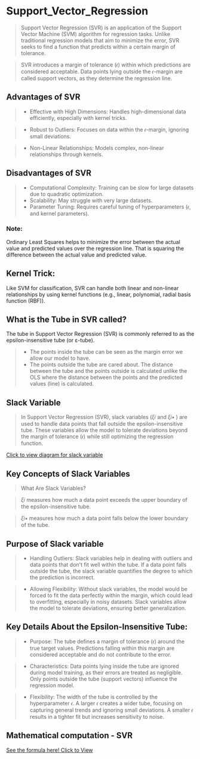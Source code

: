 # Support_Vector_Regression
> Support Vector Regression (SVR) is an application of the Support Vector Machine (SVM) algorithm for regression tasks. Unlike traditional regression models that aim to minimize the error, SVR seeks to find a function that predicts within a certain margin of tolerance.

> SVR introduces a margin of tolerance (𝜖) within which predictions are considered acceptable. Data points lying outside the 𝜖-margin are called support vectors, as they determine the regression line.

## Advantages of SVR
> + Effective with High Dimensions:
Handles high-dimensional data efficiently, especially with kernel tricks.

> + Robust to Outliers:
Focuses on data within the 𝜖-margin, ignoring small deviations.

> + Non-Linear Relationships:
Models complex, non-linear relationships through kernels.

## Disadvantages of SVR
> + Computational Complexity:
Training can be slow for large datasets due to quadratic optimization.
> + Scalability:
May struggle with very large datasets.
> + Parameter Tuning:
Requires careful tuning of hyperparameters (𝜖, and kernel parameters).

### Note:
Ordinary Least Squares helps to minimize the error between the actual value and predicted values over the regression line. That is squaring the difference between the actual value and predicted value.

## Kernel Trick:
Like SVM for classification, SVR can handle both linear and non-linear relationships by using kernel functions (e.g., linear, polynomial, radial basis function (RBF)).

## What is the Tube in SVR called?
The tube in Support Vector Regression (SVR) is commonly referred to as the epsilon-insensitive tube (or ε-tube).
> + The points inside the tube can be seen as the margin error we allow our model to have.
> + The points outside the tube are cared about. The distance between the tube and the points outside is calculated unlike the OLS where the distance between the points and the predicted values (line) is calculated.
>
## Slack Variable
> In Support Vector Regression (SVR), slack variables (𝜉𝑖  and 𝜉𝑖∗ ) are used to handle data points that fall outside the epsilon-insensitive tube. These variables allow the model to tolerate deviations beyond the margin of tolerance (𝜖) while still optimizing the regression function.

[Click to view diagram for slack variable](https://ibb.co/xgzH9mc)

## Key Concepts of Slack Variables
>What Are Slack Variables?

> 𝜉𝑖  measures how much a data point exceeds the upper boundary of the epsilon-insensitive tube.

> 𝜉𝑖∗ measures how much a data point falls below the lower boundary of the tube.

## Purpose of Slack variable
> + Handling Outliers: Slack variables help in dealing with outliers and data points that don't fit well within the tube. If a data point falls outside the tube, the slack variable quantifies the degree to which the prediction is incorrect.

> + Allowing Flexibility: Without slack variables, the model would be forced to fit the data perfectly within the margin, which could lead to overfitting, especially in noisy datasets. Slack variables allow the model to tolerate deviations, ensuring better generalization.

## Key Details About the Epsilon-Insensitive Tube:
> + Purpose: The tube defines a margin of tolerance (𝜖) around the true target values. Predictions falling within this margin are considered acceptable and do not contribute to the error.

> + Characteristics: Data points lying inside the tube are ignored during model training, as their errors are treated as negligible.
Only points outside the tube (support vectors) influence the regression model.

> + Flexibility: The width of the tube is controlled by the hyperparameter 𝜖. A larger 𝜖 creates a wider tube, focusing on capturing general trends and ignoring small deviations. A smaller 𝜖 results in a tighter fit but increases sensitivity to noise.

## Mathematical computation - SVR
[See the formula here! Click to View](https://ibb.co/KqH9c6Z)
